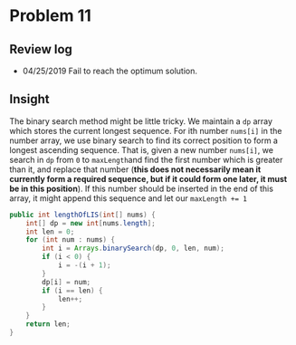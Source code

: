 # Problem 11
## Review log
+ 04/25/2019 Fail to reach the optimum solution. 

## Insight
The binary search method might be little tricky. We maintain a `dp` array which stores the current longest sequence. For ith number `nums[i]` in the number array, we use binary search to find its correct position to form a longest ascending sequence. That is, given a new number `nums[i]`, we search in `dp` from `0` to `maxLength`and find the first number which is greater than it, and replace that number (**this does not necessarily mean it currently form a required sequence, but if it could form one later, it must be in this position**). If this number should be inserted in the end of this array, it might append this sequence and let our `maxLength += 1`
```java
public int lengthOfLIS(int[] nums) {
    int[] dp = new int[nums.length];
    int len = 0;
    for (int num : nums) {
        int i = Arrays.binarySearch(dp, 0, len, num);
        if (i < 0) {
            i = -(i + 1);
        }
        dp[i] = num;
        if (i == len) {
            len++;
        }
    }
    return len;
}
```
